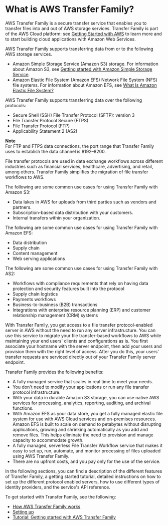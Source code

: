 # What is AWS Transfer Family?<a name="what-is-aws-transfer-family"></a>

AWS Transfer Family is a secure transfer service that enables you to transfer files into and out of AWS storage services\. Transfer Family is part of the AWS Cloud platform: see [Getting Started with AWS](https://aws.amazon.com/getting-started/) to learn more and to start building cloud applications with Amazon Web Services\.

AWS Transfer Family supports transferring data from or to the following AWS storage services\. 
+ Amazon Simple Storage Service \(Amazon S3\) storage\. For information about Amazon S3, see [Getting started with Amazon Simple Storage Service](https://docs.aws.amazon.com/AmazonS3/latest/gsg/GetStartedWithS3.html)\.
+ Amazon Elastic File System \(Amazon EFS\) Network File System \(NFS\) file systems\. For information about Amazon EFS, see [What Is Amazon Elastic File System?](https://docs.aws.amazon.com/efs/latest/ug/whatisefs.html)

AWS Transfer Family supports transferring data over the following protocols:
+ Secure Shell \(SSH\) File Transfer Protocol \(SFTP\): version 3
+ File Transfer Protocol Secure \(FTPS\)
+ File Transfer Protocol \(FTP\)
+ Applicability Statement 2 \(AS2\)

**Note**  
 For FTP and FTPS data connections, the port range that Transfer Family uses to establish the data channel is 8192–8200\. 

File transfer protocols are used in data exchange workflows across different industries such as financial services, healthcare, advertising, and retail, among others\. Transfer Family simplifies the migration of file transfer workflows to AWS\.

The following are some common use cases for using Transfer Family with Amazon S3:
+ Data lakes in AWS for uploads from third parties such as vendors and partners\.
+ Subscription\-based data distribution with your customers\.
+ Internal transfers within your organization\.

The following are some common use cases for using Transfer Family with Amazon EFS:
+ Data distribution
+ Supply chain
+ Content management
+ Web serving applications

The following are some common use cases for using Transfer Family with AS2: 
+ Workflows with compliance requirements that rely on having data protection and security features built into the protocol
+ Supply chain logistics
+ Payments workflows
+ Business\-to\-business \(B2B\) transactions
+ Integrations with enterprise resource planning \(ERP\) and customer relationship management \(CRM\) systems

With Transfer Family, you get access to a file transfer protocol\-enabled server in AWS without the need to run any server infrastructure\. You can use this service to migrate your file transfer\-based workflows to AWS while maintaining your end users' clients and configurations as is\. You first associate your hostname with the server endpoint, then add your users and provision them with the right level of access\. After you do this, your users' transfer requests are serviced directly out of your Transfer Family server endpoint\.

Transfer Family provides the following benefits:
+ A fully managed service that scales in real time to meet your needs\.
+ You don't need to modify your applications or run any file transfer protocol infrastructure\.
+ With your data in durable Amazon S3 storage, you can use native AWS services for processing, analytics, reporting, auditing, and archival functions\.
+ With Amazon EFS as your data store, you get a fully managed elastic file system for use with AWS Cloud services and on\-premises resources\. Amazon EFS is built to scale on demand to petabytes without disrupting applications, growing and shrinking automatically as you add and remove files\. This helps eliminate the need to provision and manage capacity to accommodate growth\.
+ A fully managed, serverless File Transfer Workflow service that makes it easy to set up, run, automate, and monitor processing of files uploaded using AWS Transfer Family\.
+ There are no upfront costs, and you pay only for the use of the service\.

In the following sections, you can find a description of the different features of Transfer Family, a getting started tutorial, detailed instructions on how to set up the different protocol enabled servers, how to use different types of identity providers, and the service's API reference\.

To get started with Transfer Family, see the following:
+ [How AWS Transfer Family works](how-aws-transfer-works.md)
+ [Setting up](setting-up.md)
+ [Tutorial: Getting started with AWS Transfer Family](getting-started.md)